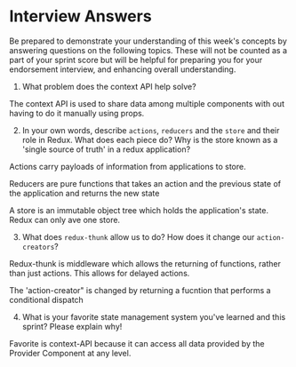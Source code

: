 # Interview Answers
Be prepared to demonstrate your understanding of this week's concepts by answering questions on the following topics. These will not be counted as a part of your sprint score but will be helpful for preparing you for your endorsement interview, and enhancing overall understanding.

1. What problem does the context API help solve?

The context API is used to share data among multiple components with out having to do it manually using props.

2. In your own words, describe `actions`, `reducers` and the `store` and their role in Redux. What does each piece do? Why is the store known as a 'single source of truth' in a redux application?

Actions carry payloads of information from applications to store. 

Reducers are pure functions that takes an action and the previous state of the application and returns the new state

A store is an immutable object tree which holds the application's state. Redux can only ave one store. 

3. What does `redux-thunk` allow us to do? How does it change our `action-creators`?

Redux-thunk is middleware which allows the returning of functions, rather than just actions. This allows for delayed actions. 

The 'action-creator" is changed by returning a fucntion that performs a conditional dispatch 

4. What is your favorite state management system you've learned and this sprint? Please explain why!

Favorite is context-API because it can access all data provided by the Provider Component at any level. 